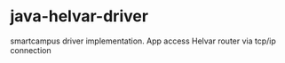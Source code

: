 # java-helvar-driver
smartcampus driver implementation. App access Helvar router via tcp/ip connection
